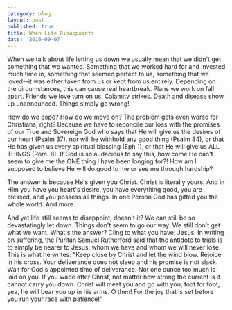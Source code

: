 ```yaml
---
category: blog
layout: post
published: true
title: When Life Disappoints
date: '2016-09-07'
---
```

When we talk about life letting us down we usually mean that we didn't get something that we wanted. Something that we worked hard for and invested much time in, something that seemed perfect to us, something that we loved--it was either taken from us or kept from us entirely. Depending on the circumstances, this can cause real heartbreak. Plans we work on fall apart. Friends we love turn on us. Calamity strikes. Death and disease show up unannounced. Things simply go wrong!

How do we cope? How do we move on? The problem gets even worse for Christians, right? Because we have to reconcile our loss with the promises of our True and Sovereign God who says that He will give us the desires of our heart (Psalm 37), nor will he withhold any good thing (Psalm 84), or that He has given us every spiritual blessing (Eph 1), or that He will give us ALL THINGS (Rom. 8). If God is so audacious to say this, how come He can't seem to give me the ONE thing I have been longing for?! How am I supposed to believe He will do good to me or see me through hardship?

The answer is because He's given you Christ. Christ is literally yours. And in Him you have you heart's desire, you have everything good, you are blessed, and you possess all things. In one Person God has gifted you the whole world. And more.

And yet life still seems to disappoint, doesn't it? We can still be so devastatingly let down. Things don't seem to go our way. We still don't get what we want. What's the answer? Cling to what you have: Jesus. In writing on suffering, the Puritan Samuel Rutherford said that the antidote to trials is to simply be nearer to Jesus, whom we have and whom we will never lose. This is what he writes: "Keep close by Christ and let the wind blow. Rejoice in his cross. Your deliverance does not sleep and his promise is not slack. Wait for God's appointed time of deliverance. Not one ounce too much is laid on you. If you wade after Christ, not matter how strong the current is it cannot carry you down. Christ will meet you and go with you, foot for foot, yea, he will bear you up in his arms. O then! For the joy that is set before you run your race with patience!"
